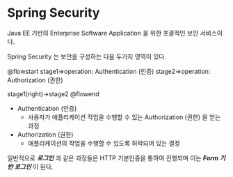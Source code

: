 # Spring Security

Java EE 기반의 Enterprise Software Application 을 위한 포괄적인 보안 서비스이다.

Spring Security 는 보안을 구성하는 다음 두가지 영역이 있다.

@flowstart
stage1=>operation: Authentication (인증)
stage2=>operation: Authorization (권한)

stage1(right)->stage2
@flowend

* Authentication (인증)
  * 사용자가 애플리케이션 작업을 수행할 수 있는 Authorization (권한) 을 얻는 과정
* Authorization (권한)
  * 애플리케이션의 작업을 수행할 수 있도록 허락되어 있는 결정

일반적으로 _**로그인**_ 과 같은 과정들은 HTTP 기본인증을 통하여 진행되며 이는 _**Form 기반 로그인**_ 이 된다.